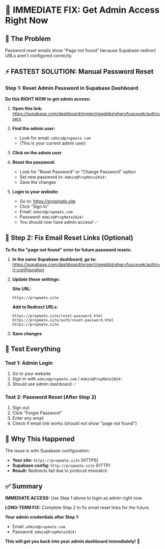 # 🚨 IMMEDIATE FIX: Get Admin Access Right Now

## 🎯 **The Problem**
Password reset emails show "Page not found" because Supabase redirect URLs aren't configured correctly.

## ⚡ **FASTEST SOLUTION: Manual Password Reset**

### **Step 1: Reset Admin Password in Supabase Dashboard**

**Do this RIGHT NOW to get admin access:**

1. **Open this link:** https://supabase.com/dashboard/project/gwpbbzjqharvfuuxxuek/auth/users

2. **Find the admin user:**
   - Look for email: `admin@propmate.com`
   - (This is your current admin user)

3. **Click on the admin user**

4. **Reset the password:**
   - Look for "Reset Password" or "Change Password" option
   - Set new password to: `Admin@PropMate2024!`
   - Save the changes

5. **Login to your website:**
   - Go to: https://propmate.site
   - Click "Sign In"
   - Email: `admin@propmate.com`
   - Password: `Admin@PropMate2024!`
   - You should now have admin access! ✅

## 🔧 **Step 2: Fix Email Reset Links (Optional)**

**To fix the "page not found" error for future password resets:**

1. **In the same Supabase dashboard, go to:**
   https://supabase.com/dashboard/project/gwpbbzjqharvfuuxxuek/auth/url-configuration

2. **Update these settings:**
   
   **Site URL:**
   ```
   https://propmate.site
   ```
   
   **Add to Redirect URLs:**
   ```
   https://propmate.site/reset-password.html
   https://propmate.site/auth/reset-password.html
   https://propmate.site
   ```

3. **Save changes**

## 🧪 **Test Everything**

### **Test 1: Admin Login**
1. Go to your website
2. Sign in with `admin@propmate.com` / `Admin@PropMate2024!`
3. Should see admin dashboard ✅

### **Test 2: Password Reset (After Step 2)**
1. Sign out
2. Click "Forgot Password"
3. Enter any email
4. Check if email link works (should not show "page not found")

## 🎯 **Why This Happened**

The issue is with Supabase configuration:
- **Your site:** `https://propmate.site` (HTTPS)
- **Supabase config:** `http://propmate.site` (HTTP)
- **Result:** Redirects fail due to protocol mismatch

## ✅ **Summary**

**IMMEDIATE ACCESS:** Use Step 1 above to login as admin right now.

**LONG-TERM FIX:** Complete Step 2 to fix email reset links for the future.

**Your admin credentials after Step 1:**
- Email: `admin@propmate.com`
- Password: `Admin@PropMate2024!`

**This will get you back into your admin dashboard immediately!** 🚀
